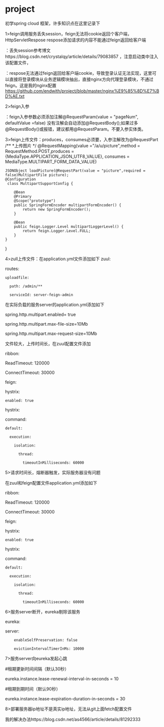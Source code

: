 # project
初学spring cloud 框架，许多知识点在这里记录下

1>feign调用服务丢失session，feign无法将cookie返回个客户端，HttpServletRespose respose添加请求的内容不能通过feign返回给客户端

  ：丢失session参考博文https://blog.csdn.net/crystalqy/article/details/79083857 ，注意启动类中注入该配置文件，
  
  ：respose无法通过feign返回给客户端cookie，导致登录认证无法实现，这里可以直接将登录模块从业务逻辑模块抽出，直接nginx方向代理登录模块，不通过feign。这是我的nginx配置 https://github.com/endwith/project/blob/master/nginx%E9%85%8D%E7%BD%AE.txt
  
2>feign入参

  ：feign入参参数必须添加注解@RequestParam(value = "pageNum", defaultValue =false) 没有注解会自动添加@RequestBody();如果过多@RequestBody()或报错，建议都用@RequestParam。不要入参实体类。
  
3>feign上传文件：produces，consumes必须要，入参注解改为@RequestPart
    /**
     *上传图片
     */
    @RequestMapping(value ="/a/u/picture",method = RequestMethod.POST,produces = {MediaType.APPLICATION_JSON_UTF8_VALUE},
    consumes = MediaType.MULTIPART_FORM_DATA_VALUE)
    
    JSONObject loadPicture(@RequestPart(value = "picture",required = false)MultipartFile picture);
    @Configuration
     class MultipartSupportConfig {

        @Bean
        @Primary
        @Scope("prototype")
        public SpringFormEncoder multipartFormEncoder() {
            return new SpringFormEncoder();
        }

        @Bean
        public feign.Logger.Level multipartLoggerLevel() {
            return feign.Logger.Level.FULL;
        }
    }
}

4>zull上传文件：在application.yml文件添加如下
zuul:

  routes:
  
    uploadfile:
    
      path: /admin/**
      
      serviceId: server-feign-admin
      
      
在实际负载的服务server的application.yml添加如下

spring.http.multipart.enabled= true

spring.http.multipart.max-file-size=10Mb

spring.http.multipart.max-request-size=10Mb


文件较大，上传时间长，在zuul配置文件添加 

 ribbon:
 
 ReadTimeout: 120000
 
 ConnectTimeout: 30000
 
feign:

  hystrix:
  
    enabled: true
    
hystrix:

  command:
  
    default:
    
      execution:
      
        isolation:
      
          thread:
          
            timeoutInMilliseconds: 60000
            
            
 5>请求时间长，熔断器触发，实际服务器没有问题
 
 在zuul和feign配置文件application.yml添加如下
 
  ribbon:
  
 ReadTimeout: 120000
 
 ConnectTimeout: 30000
 
feign:

  hystrix:
  
    enabled: true
    
hystrix:

  command:
  
    default:
    
      execution:
      
        isolation:
        
          thread:
          
            timeoutInMilliseconds: 60000
            
            
6>服务server断开，eureka剔除该服务

eureka:

  server:
  
        enableSelfPreservation: false
        
        evictionIntervalTimerInMs: 10000
               
    
7>服务server向eureka发起心跳

#租期更新时间间隔（默认30秒）

eureka.instance.lease-renewal-interval-in-seconds = 10

#租期到期时间（默认90秒）

eureka.instance.lease-expiration-duration-in-seconds = 30
            

8>部署服务器ip地址不是真实ip地址，无法从git上面fetch配置文件
  
  我的解决办法https://blog.csdn.net/as4566/article/details/81292333
